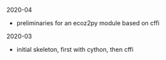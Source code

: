 2020-04

- preliminaries for an ecoz2py module based on cffi

2020-03

- initial skeleton, first with cython, then cffi
